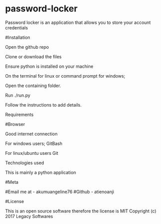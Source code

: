 # password-locker
Password locker is an application that allows you to store your account credentials

#Installation

   Open the github repo
   
   Clone or download the files
   
   Ensure python is installed on your machine
   
   On the terminal for linux or command prompt for windows;
   
   Open the containing folder.
   
   Run ./run.py
   
   Follow the instructions to add details.
   
   Requirements

#Browser

Good internet connection

For windows users;         GitBash

For linux/ubuntu users         Git

Technologies used

This is mainly a python application

#Meta

#Email me at - akumuangeline76 
#Github - atienoanji

#License

This is an open source software therefore the license is MIT 
Copyright (c) 2017 Legacy Softwares
